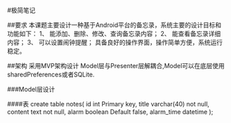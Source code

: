 #极简笔记  
  

##要求
本课题主要设计一种基于Android平台的备忘录，系统主要的设计目标和功能如下：
1、	能添加、删除、修改、查询备忘录内容；
2、	能查看备忘录详细内容；
3、	可以设置闹钟提醒；
具备良好的操作界面，操作简单方便，系统运行稳定。

##架构
采用MVP架构设计
Model层与Presenter层解耦合,Model可以在底层使用sharedPreferences或者SQLite.

###Model层设计

####表
	create table notes(
		id int Primary key,
		title varchar(40) not null,
		content text not null,
		alarm boolean Default false,
		alarm_time datetime
		);


